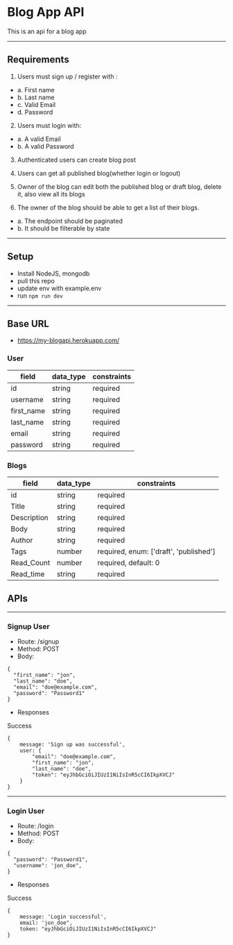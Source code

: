 # Blog App API

This is an api for a blog app

---

## Requirements

1. Users must sign up / register with :

- a. First name
- b. Last name
- c. Valid Email
- d. Password

2. Users must login with:

- a. A valid Email
- b. A valid Password

3. Authenticated users can create blog post

4. Users can get all published blog(whether login or logout)

5. Owner of the blog can edit both the published blog or draft blog, delete it, also view all its blogs

6. The owner of the blog should be able to get a list of their blogs.

- a. The endpoint should be paginated
- b. It should be filterable by state

---

## Setup

- Install NodeJS, mongodb
- pull this repo
- update env with example.env
- run `npm run dev`

---

## Base URL

- https://my-blogapi.herokuapp.com/

### User

| field      | data_type | constraints |
| ---------- | --------- | ----------- |
| id         | string    | required    |
| username   | string    | required    |
| first_name | string    | required    |
| last_name  | string    | required    |
| email      | string    | required    |
| password   | string    | required    |

### Blogs

| field       | data_type | constraints                            |
| ----------- | --------- | -------------------------------------- |
| id          | string    | required                               |
| Title       | string    | required                               |
| Description | string    | required                               |
| Body        | string    | required                               |
| Author      | string    | required                               |
| Tags        | number    | required, enum: ['draft', 'published'] |
| Read_Count  | number    | required, default: 0                   |
| Read_time   | string    | required                               |

## APIs

---

### Signup User

- Route: /signup
- Method: POST
- Body:

```
{
  "first_name": "jon",
  "last_name": "doe",
  "email": "doe@example.com",
  "password": "Password1"
}
```

- Responses

Success

```
{
    message: 'Sign up was successful',
    user: {
        "email": "doe@example.com",
        "first_name": "jon",
        "last_name": "doe",
        "token": "eyJhbGciOiJIUzI1NiIsInR5cCI6IkpXVCJ"
    }
}
```

---

### Login User

- Route: /login
- Method: POST
- Body:

```
{
  "password": "Password1",
  "username": 'jon_doe",
}
```

- Responses

Success

```
{
    message: 'Login successful',
    email: 'jon_doe",
    token: "eyJhbGciOiJIUzI1NiIsInR5cCI6IkpXVCJ"
}
```

